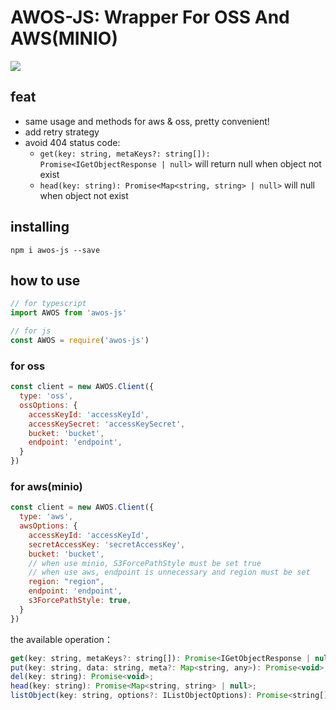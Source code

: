 AWOS-JS: Wrapper For OSS And AWS(MINIO)
====

[![](https://img.shields.io/badge/version-1.0.0-brightgreen.svg)](https://github.com/shimohq/awos-js)

## feat

- same usage and methods for aws & oss, pretty convenient!
- add retry strategy
- avoid 404 status code:
    - `get(key: string, metaKeys?: string[]): Promise<IGetObjectResponse | null>` will return null when object not exist
    - `head(key: string): Promise<Map<string, string> | null>` will null when object not exist

## installing

```
npm i awos-js --save
```

## how to use

```javascript
// for typescript
import AWOS from 'awos-js'

// for js
const AWOS = require('awos-js')
```

### for oss

```javascript
const client = new AWOS.Client({
  type: 'oss',
  ossOptions: {
    accessKeyId: 'accessKeyId',
    accessKeySecret: 'accessKeySecret',
    bucket: 'bucket',
    endpoint: 'endpoint',
  }
})
```

### for aws(minio)

```javascript
const client = new AWOS.Client({
  type: 'aws',
  awsOptions: {
    accessKeyId: 'accessKeyId',
    secretAccessKey: 'secretAccessKey',
    bucket: 'bucket',
    // when use minio, S3ForcePathStyle must be set true
    // when use aws, endpoint is unnecessary and region must be set
    region: "region",
    endpoint: 'endpoint',
    s3ForcePathStyle: true,
  }
})
```

the available operation：

```javascript
get(key: string, metaKeys?: string[]): Promise<IGetObjectResponse | null>;
put(key: string, data: string, meta?: Map<string, any>): Promise<void>;
del(key: string): Promise<void>;
head(key: string): Promise<Map<string, string> | null>;
listObject(key: string, options?: IListObjectOptions): Promise<string[]>;
```





